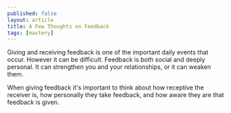 ```yaml
---
published: false
layout: article
title: A Few Thoughts on Feedback
tags: [mastery]
---
```

Giving and receiving feedback is one of the important daily events that occur.
However it can be difficult. Feedback is both social and deeply personal. It can
strengthen you and your relationships, or it can weaken them.

When giving feedback it's important to think about how receptive the receiver
is, how personally they take feedback, and how aware they are that feedback is
given.
